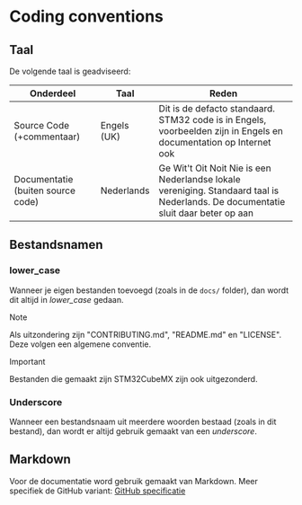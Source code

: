 # Coding conventions

## Taal

De volgende taal is geadviseerd:

| Onderdeel   | Taal        | Reden |
| ---------   | ----------- | ----- |
| Source Code (+commentaar) | Engels (UK) | Dit is de defacto standaard. STM32 code is in Engels, voorbeelden zijn in Engels en documentation op Internet ook |
| Documentatie (buiten source code) | Nederlands | Ge Wit't Oit Noit Nie is een Nederlandse lokale vereniging. Standaard taal is Nederlands. De documentatie sluit daar beter op aan |

## Bestandsnamen

### lower_case

Wanneer je eigen bestanden toevoegd (zoals in de `docs/` folder), dan wordt dit altijd in *lower_case* gedaan.

> [!NOTE]
> Als uitzondering zijn "CONTRIBUTING.md", "README.md" en "LICENSE". Deze volgen een algemene conventie.

> [!IMPORTANT]
> Bestanden die gemaakt zijn STM32CubeMX zijn ook uitgezonderd.

### Underscore

Wanneer een bestandsnaam uit meerdere woorden bestaad (zoals in dit bestand), dan wordt er altijd gebruik gemaakt van een *underscore*.

## Markdown

Voor de documentatie word gebruik gemaakt van Markdown. Meer specifiek de GitHub variant: [GitHub specificatie](https://docs.github.com/en/get-started/writing-on-github/getting-started-with-writing-and-formatting-on-github/basic-writing-and-formatting-syntax)
